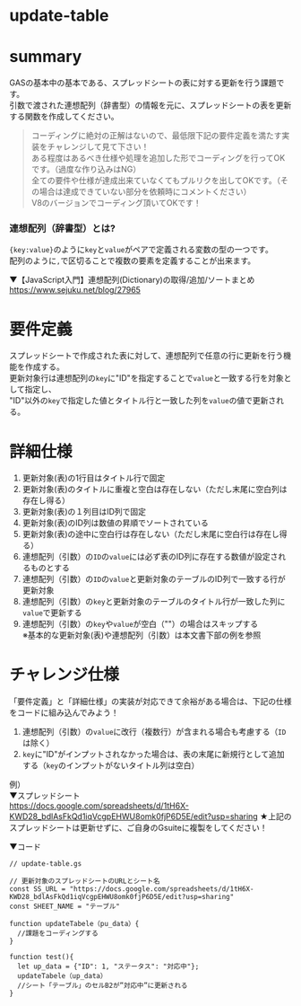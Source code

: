 # update-table

# summary
GASの基本中の基本である、スプレッドシートの表に対する更新を行う課題です。  
引数で渡された連想配列（辞書型）の情報を元に、スプレッドシートの表を更新する関数を作成してください。  

>コーディングに絶対の正解はないので、最低限下記の要件定義を満たす実装をチャレンジして見て下さい！  
>ある程度はあるべき仕様や処理を追加した形でコーディングを行ってOKです。（過度な作り込みはNG）  
>全ての要件や仕様が達成出来ていなくてもプルリクを出してOKです。（その場合は達成できていない部分を依頼時にコメントください）  
>V8のバージョンでコーディング頂いてOKです！

### 連想配列（辞書型）とは?
`{key:value}`のように`key`と`value`がペアで定義される変数の型の一つです。  
配列のように`,`で区切ることで複数の要素を定義することが出来ます。

▼【JavaScript入門】連想配列(Dictionary)の取得/追加/ソートまとめ  
https://www.sejuku.net/blog/27965

# 要件定義
スプレッドシートで作成された表に対して、連想配列で任意の行に更新を行う機能を作成する。  
更新対象行は連想配列の`key`に"ID"を指定することで`value`と一致する行を対象として指定し、  
"ID"以外の`key`で指定した値とタイトル行と一致した列を`value`の値で更新される。


# 詳細仕様
1. 更新対象(表)の1行目はタイトル行で固定
1. 更新対象(表)のタイトルに重複と空白は存在しない（ただし末尾に空白列は存在し得る）
1. 更新対象(表)の１列目はID列で固定
1. 更新対象(表)のID列は数値の昇順でソートされている
1. 更新対象(表)の途中に空白行は存在しない（ただし末尾に空白行は存在し得る）
1. 連想配列（引数）の`ID`の`value`には必ず表のID列に存在する数値が設定されるものとする
1. 連想配列（引数）の`ID`の`value`と更新対象のテーブルのID列で一致する行が更新対象
1. 連想配列（引数）の`key`と更新対象のテーブルのタイトル行が一致した列に`value`で更新する
1. 連想配列（引数）の`key`や`value`が空白（""）の場合はスキップする  
※基本的な更新対象(表)や連想配列（引数）は本文書下部の例を参照  


# チャレンジ仕様
「要件定義」と「詳細仕様」の実装が対応できて余裕がある場合は、下記の仕様をコードに組み込んでみよう！
1. 連想配列（引数）の`value`に改行（複数行）が含まれる場合も考慮する（`ID`は除く）  
1. `key`に"ID"がインプットされなかった場合は、表の末尾に新規行として追加する（`key`のインプットがないタイトル列は空白）


例）  
▼スプレッドシート  
https://docs.google.com/spreadsheets/d/1tH6X-KWD28_bdlAsFkQd1iqVcgpEHWU8omk0fjP6D5E/edit?usp=sharing
★上記のスプレッドシートは更新せずに、ご自身のGsuiteに複製をしてください！

▼コード
```
// update-table.gs

// 更新対象のスプレッドシートのURLとシート名
const SS_URL = "https://docs.google.com/spreadsheets/d/1tH6X-KWD28_bdlAsFkQd1iqVcgpEHWU8omk0fjP6D5E/edit?usp=sharing"
const SHEET_NAME = "テーブル"

function updateTabele（pu_data）{
  //課題をコーディングする
}

function test(){
  let up_data = {"ID": 1, "ステータス": "対応中"};
  updateTabele（up_data）
  //シート「テーブル」のセルB2が”対応中”に更新される
}
```
